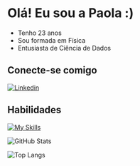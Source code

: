 # Olá! Eu sou a Paola :)

- Tenho 23 anos
- Sou formada em Física
- Entusiasta de Ciência de Dados 

## Conecte-se comigo

[![Linkedin](https://img.shields.io/badge/-Linkedin-%23E4405F?style=for-the-badge&logo=linkedin&logoColor=white)]([https:://www.linkedin.com/in/paolaazzar](https://www.linkedin.com/in/paolaazzar/))

## Habilidades

[![My Skills](https://skillicons.dev/icons?i=python,latex,obsidian,blender)](https://skillicons.dev)


![GitHub Stats](https://github-readme-stats.vercel.app/api?username=paolers&theme=transparent&bg_color=ec63a1&border_color=ffff&show_icons=true&icon_color=30A3DC&title_color=E94D5F&text_color=FFF)


![Top Langs](https://github-readme-stats-git-masterrstaa-rickstaa.vercel.app/api/top-langs/?username=paolers&layout=compact&bg_color=ec63a1&border_color=ffff&title_color=E94D5F&text_color=FFF)
